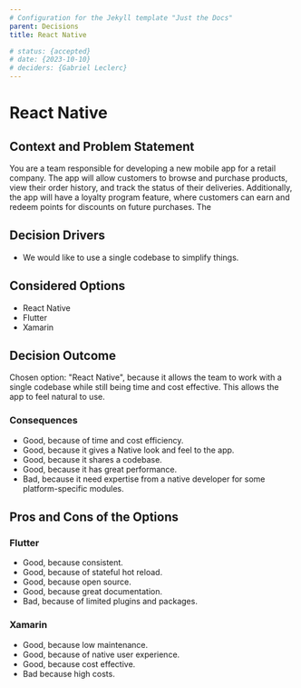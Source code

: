 ```yaml
---
# Configuration for the Jekyll template "Just the Docs"
parent: Decisions
title: React Native

# status: {accepted}
# date: {2023-10-10}
# deciders: {Gabriel Leclerc}
---
```

# React Native

## Context and Problem Statement

You are a team responsible for developing a new mobile app for a retail company. The app will allow customers to browse and purchase products, view their order history, and track the status of their deliveries. Additionally, the app will have a loyalty program feature, where customers can earn and redeem points for discounts on future purchases. The 

## Decision Drivers

* We would like to use a single codebase to simplify things.

## Considered Options

* React Native
* Flutter
* Xamarin

## Decision Outcome

Chosen option: "React Native", because it allows the team to work with a single codebase while still being time and cost effective. This allows the app to feel natural to use.

### Consequences

* Good, because of time and cost efficiency.
* Good, because it gives a Native look and feel to the app.
* Good, because it shares a codebase.
* Good, because it has great performance.
* Bad, because it need expertise from a native developer for some platform-specific modules.

## Pros and Cons of the Options

### Flutter

* Good, because consistent.
* Good, because of stateful hot reload.
* Good, because open source.
* Good, because great documentation.
* Bad, because of limited plugins and packages.

### Xamarin

* Good, because low maintenance.
* Good, because of native user experience.
* Good, because cost effective.
* Bad because high costs.
